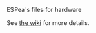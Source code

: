 ESPea's files for hardware

See [the wiki](http://wiki.aprbrother.com/wiki/ESPea) for more details.

